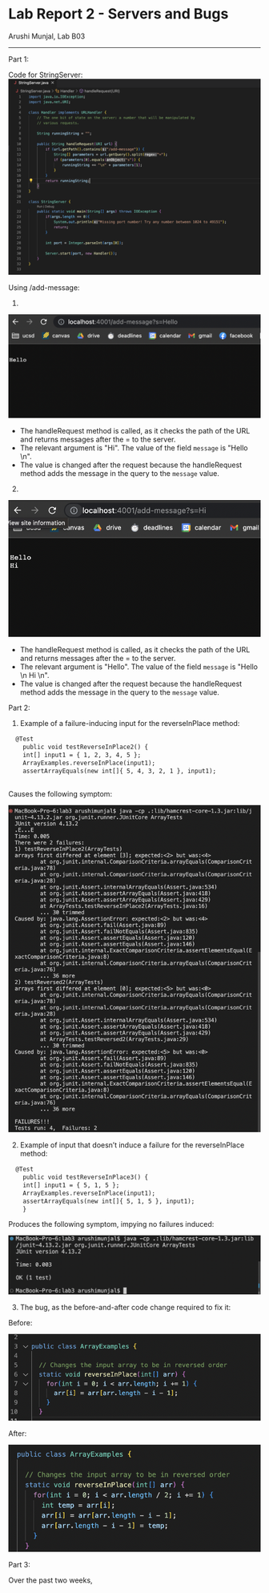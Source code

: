 # Lab Report 2 - Servers and Bugs
Arushi Munjal, Lab B03

---

Part 1:

Code for StringServer: ![Image](StringServer.png)

Using /add-message:

1. 

![Image](serveroutput2.png)

- The handleRequest method is called, as it checks the path of the URL and returns messages after the = to the server.
- The relevant argument is "Hi". The value of the field `message` is "Hello \n".
- The value is changed after the request because the handleRequest method adds the message in the query to the `message` value.


2. 

![Image](serveroutput1.png)

- The handleRequest method is called, as it checks the path of the URL and returns messages after the = to the server.
- The relevant argument is "Hello". The value of the field `message` is "Hello \n Hi \n".
- The value is changed after the request because the handleRequest method adds the message in the query to the `message` value.

Part 2:

1. Example of a failure-inducing input for the reverseInPlace method:

```
  @Test 
	public void testReverseInPlace2() {
    int[] input1 = { 1, 2, 3, 4, 5 };
    ArrayExamples.reverseInPlace(input1);
    assertArrayEquals(new int[]{ 5, 4, 3, 2, 1 }, input1);
    
```

Causes the following symptom:

![Image](output1.png)


2. Example of input that doesn’t induce a failure for the reverseInPlace method:

```
  @Test 
	public void testReverseInPlace3() {
    int[] input1 = { 5, 1, 5 };
    ArrayExamples.reverseInPlace(input1);
    assertArrayEquals(new int[]{ 5, 1, 5 }, input1);
	}

```
Produces the following symptom, impying no failures induced:

![Image](output2.png)


3. The bug, as the before-and-after code change required to fix it:

Before:

![Image](badcode.png)

After:

![Image](goodcode.png)



Part 3:

Over the past two weeks, 



